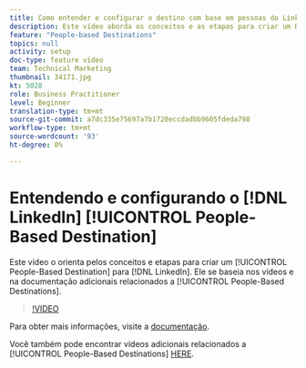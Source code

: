 ```yaml
---
title: Como entender e configurar o destino com base em pessoas do LinkedIn
description: Este vídeo aborda os conceitos e as etapas para criar um Destino com base em pessoas para o LinkedIn. Ele se baseia nos vídeos e na documentação adicionais relacionados aos Destinos com base em pessoas.
feature: "People-based Destinations"
topics: null
activity: setup
doc-type: feature video
team: Technical Marketing
thumbnail: 34171.jpg
kt: 5028
role: Business Practitioner
level: Beginner
translation-type: tm+mt
source-git-commit: a7dc335e75697a7b1720eccdadbb9605fdeda798
workflow-type: tm+mt
source-wordcount: '93'
ht-degree: 0%

---
```



# Entendendo e configurando o [!DNL LinkedIn] [!UICONTROL People-Based Destination]

Este vídeo o orienta pelos conceitos e etapas para criar um [!UICONTROL People-Based Destination] para [!DNL LinkedIn]. Ele se baseia nos vídeos e na documentação adicionais relacionados a [!UICONTROL People-Based Destinations].

>[!VIDEO](https://video.tv.adobe.com/v/34171/?quality=12)

Para obter mais informações, visite a [documentação](https://docs.adobe.com/content/help/en/audience-manager/user-guide/features/destinations/people-based/people-based-destinations-overview.html).

Você também pode encontrar vídeos adicionais relacionados a [!UICONTROL People-Based Destinations] [HERE](https://adobe.ly/aamlearnpbd).
